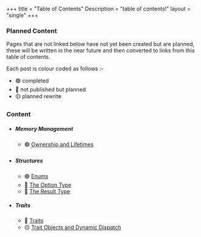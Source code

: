 +++
title = "Table of Contents"
Description = "table of contents!"
layout = "single"
+++

### Planned Content

Pages that are not linked below have not yet been created but are planned, these will be written in the near future and then converted to links from this table of contents.

Each post is colour coded as follows :-

- 🟢 completed
- 🔴 not published but planned
- 🟡 planned rewrite

### Content

- ##### Memory Management
    - 🟢 [ Ownership and Lifetimes ](/p/ownership-and-lifetimes)
- ##### Structures
    - 🟢 [ Enums ](/p/enums)
    - 🔴 [ The Option Type ]()
    - 🔴 [ The Result Type ]()
- ##### Traits
    - 🔴 [ Traits ]()
    - 🟡 [ Trait Objects and Dynamic Dispatch ](/p/trait-objects-and-dynamic-dispatch/)
